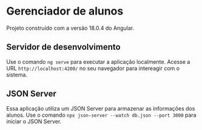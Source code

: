 # Gerenciador de alunos

Projeto construído com a versão 18.0.4 do Angular.

## Servidor de desenvolvimento

Use o comando `ng serve` para executar a aplicação localmente. Acesse a URL `http://localhost:4200/` no seu navegador para intereagir com o sistema.

## JSON Server

Essa aplicação utiliza um JSON Server para armazenar as informações dos alunos.
Use o comando `npx json-server --watch db.json --port 3000` para iniciar o JSON Server.
